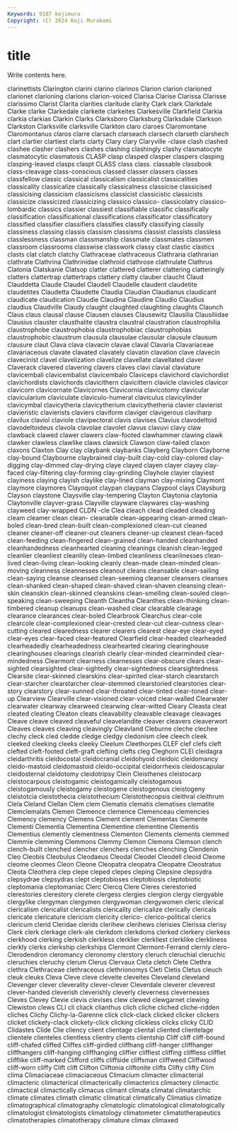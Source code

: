 ```yaml
---
Keywords: 9187 kojimura
Copyright: (C) 2024 Koji Murakami
---
```


# title

Write contents here.




clarinettists Clarington clarini clarino clarinos Clarion clarion clarioned clarionet clarioning
clarions clarion-voiced Clarisa Clarise Clarissa Clarisse clarissimo Clarist Clarita clarities
claritude clarity Clark clark Clarkdale Clarke clarke Clarkedale clarkeite clarkeites
Clarkesville Clarkfield Clarkia clarkia clarkias Clarkin Clarks Clarksboro Clarksburg Clarksdale
Clarkson Clarkston Clarksville clarksville Clarkton claro claroes Claromontane Claromontanus claros
clarre clarsach clarseach clarsech clarseth clarshech clart clartier clartiest clarts
clarty Clary clary Claryville -clase clash clashed clashee clasher clashers
clashes clashing clashingly clashy clasmatocyte clasmatocytic clasmatosis CLASP clasp clasped
clasper claspers clasping clasping-leaved clasps claspt CLASS class class. classable
classbook class-cleavage class-conscious classed classer classers classes classfellow classic classical
classicalism classicalist classicalities classicality classicalize classically classicalness classicise classicised classicising
classicism classicisms classicist classicistic classicists classicize classicized classicizing classico classico-
classicolatry classico-lombardic classics classier classiest classifiable classific classifically classification classificational
classifications classificator classificatory classified classifier classifiers classifies classify classifying classily
classiness classing classis classism classisms classist classists classless classlessness classman
classmanship classmate classmates classmen classroom classrooms classwise classwork classy clast
clastic clastics clasts clat clatch clatchy Clathraceae clathraceous Clathraria clathrarian
clathrate Clathrina Clathrinidae clathroid clathrose clathrulate Clathrus Clatonia Clatskanie Clatsop
clatter clattered clatterer clattering clatteringly clatters clattertrap clattertraps clattery clatty
clauber claucht Claud Clauddetta Claude Claudel Claudell Claudelle claudent claudetite
claudetites Claudetta Claudette Claudia Claudian Claudianus claudicant claudicate claudication Claudie
Claudina Claudine Claudio Claudius claudius Claudville Claudy claught claughted claughting
claughts Claunch Claus claus clausal clause Clausen clauses Clausewitz Clausilia
Clausiliidae Clausius clauster clausthalite claustra claustral claustration claustrophilia claustrophobe claustrophobia
claustrophobiac claustrophobias claustrophobic claustrum clausula clausulae clausular clausule clausum clausure
claut Clava clava clavacin clavae claval Clavaria Clavariaceae clavariaceous clavate
clavated clavately clavatin clavation clave clavecin clavecinist clavel clavelization clavelize
clavellate clavellated claver Claverack clavered clavering clavers claves clavi clavial
claviature clavicembali clavicembalist clavicembalo Claviceps clavichord clavichordist clavichordists clavichords clavicithern
clavicittern clavicle clavicles clavicor clavicorn clavicornate Clavicornes Clavicornia clavicotomy clavicular
clavicularium claviculate claviculo-humeral claviculus clavicylinder clavicymbal clavicytheria clavicytherium clavicythetheria clavier
clavierist clavieristic clavierists claviers claviform claviger clavigerous claviharp clavilux claviol
claviole clavipectoral clavis clavises Clavius clavodeltoid clavodeltoideus clavola clavolae clavolet
clavus clavuvi clavy claw clawback clawed clawer clawers claw-footed clawhammer
clawing clawk clawker clawless clawlike claws clawsick Clawson claw-tailed claxon
claxons Claxton Clay clay claybank claybanks Clayberg Clayborn Clayborne clay-bound
Claybourne claybrained clay-built clay-cold clay-colored clay-digging clay-dimmed clay-drying claye clayed
clayen clayer clayey clay-faced clay-filtering clay-forming clay-grinding Clayhole clayier clayiest
clayiness claying clayish claylike clay-lined clayman clay-mixing Claymont claymore claymores
Clayoquot claypan claypans Claypool clays Claysburg Clayson claystone Claysville clay-tempering
Clayton Claytonia claytonia Claytonville clayver-grass Clayville clayware claywares clay-washing clayweed
clay-wrapped CLDN -cle Clea cleach clead cleaded cleading cleam cleamer
clean clean- cleanable clean-appearing clean-armed clean-boled clean-bred clean-built clean-complexioned clean-cut
cleaned cleaner cleaner-off cleaner-out cleaners cleaner-up cleanest clean-faced clean-feeding clean-fingered
clean-grained clean-handed cleanhanded cleanhandedness cleanhearted cleaning cleanings cleanish clean-legged cleanlier
cleanliest cleanlily clean-limbed cleanliness cleanlinesses clean-lived clean-living clean-looking cleanly clean-made
clean-minded clean-moving cleanness cleannesses cleanout cleans cleansable clean-sailing clean-saying cleanse
cleansed clean-seeming cleanser cleansers cleanses clean-shanked clean-shaped clean-shaved clean-shaven cleansing
clean-skin cleanskin clean-skinned cleanskins clean-smelling clean-souled clean-speaking clean-sweeping Cleanth Cleantha
Cleanthes clean-thinking clean-timbered cleanup cleanups clean-washed clear clearable clearage clearance
clearances clear-boled Clearbrook Clearchus clear-cole clearcole clear-complexioned clear-crested clear-cut clear-cutness
clear-cutting cleared clearedness clearer clearers clearest clear-eye clear-eyed clear-eyes clear-faced
clear-featured Clearfield clear-headed clearheaded clearheadedly clearheadedness clearhearted clearing clearinghouse clearinghouses
clearings clearish clearly clear-minded clearminded clear-mindedness Clearmont clearness clearnesses clear-obscure
clears clear-sighted clearsighted clear-sightedly clear-sightedness clearsightedness Clearsite clear-skinned clearskins clear-spirited
clear-starch clearstarch clear-starcher clearstarcher clear-stemmed clearstoried clearstories clear-story clearstory clear-sunned
clear-throated clear-tinted clear-toned clear-up Clearview Clearville clear-visioned clear-voiced clear-walled Clearwater
clearwater clearway clearweed clearwing clear-witted Cleary Cleasta cleat cleated cleating
Cleaton cleats cleavability cleavable cleavage cleavages Cleave cleave cleaved cleaveful
cleavelandite cleaver cleavers cleaverwort Cleaves cleaves cleaving cleavingly Cleavland Cleburne
cleche clechee clechy cleck cled cledde cledge cledgy cledonism clee
cleech cleek cleeked cleeking cleeks cleeky Cleelum Cleethorpes CLEF clef
clefs cleft clefted cleft-footed cleft-graft clefting clefts cleg Cleghorn CLEI
cleidagra cleidarthritis cleidocostal cleidocranial cleidohyoid cleidoic cleidomancy cleido-mastoid cleidomastoid cleido-occipital
cleidorrhexis cleidoscapular cleidosternal cleidotomy cleidotripsy Clein Cleisthenes cleistocarp cleistocarpous cleistogamic
cleistogamically cleistogamous cleistogamously cleistogamy cleistogene cleistogenous cleistogeny cleistotcia cleistothecia cleistothecium
Cleistothecopsis cleithral cleithrum Clela Cleland Clellan Clem clem Clematis clematis
clematises clematite Clemclemalats Clemen Clemence clemence Clemenceau clemencies Clemency clemency
Clemens Clement clement Clementas Clemente Clementi Clementia Clementina Clementine clementine
Clementis Clementius clemently clementness Clementon Clements clements clemmed Clemmie clemming
Clemmons Clemmy Clemon Clemons Clemson clench clench-built clenched clencher clenchers
clenches clenching Clendenin Cleo Cleobis Cleobulus Cleodaeus Cleodal Cleodel Cleodell
cleoid Cleome cleome cleomes Cleon Cleone Cleopatra cleopatra Cleopatre Cleostratus
Cleota Cleothera clep clepe cleped clepes cleping Clepsine clepsydra clepsydrae
clepsydras clept cleptobioses cleptobiosis cleptobiotic cleptomania cleptomaniac Clerc Clercq Clere
Cleres clerestoried clerestories clerestory clerete clergess clergies clergion clergy clergyable
clergylike clergyman clergymen clergywoman clergywomen cleric clerical clericalism clericalist clericalists
clericality clericalize clerically clericals clericate clericature clericism clericity clerico- clerico-political
clerics clericum clerid Cleridae clerids clerihew clerihews clerisies Clerissa clerisy
Clerk clerk clerkage clerk-ale clerkdom clerkdoms clerked clerkery clerkess clerkhood
clerking clerkish clerkless clerklier clerkliest clerklike clerkliness clerkly clerks clerkship
clerkships Clermont Clermont-Ferrand clernly clero- Clerodendron cleromancy cleronomy clerstory cleruch
cleruchial cleruchic cleruchies cleruchy clerum Clerus Clervaux Cleta cletch Clete
Clethra clethra Clethraceae clethraceous clethrionomys Cleti Cletis Cletus cleuch cleuk
cleuks Cleva Cleve cleve cleveite cleveites Cleveland cleveland Clevenger clever
cleverality clever-clever Cleverdale cleverer cleverest clever-handed cleverish cleverishly cleverly cleverness
clevernesses Cleves Clevey Clevie clevis clevises clew clewed clewgarnet clewing
Clewiston clews CLI cli cliack clianthus clich cliche cliched cliche-ridden
cliches Clichy Clichy-la-Garenne click click-clack clicked clicker clickers clicket clickety-clack
clickety-click clicking clickless clicks clicky CLID Clidastes Clide Clie cliency
client clientage cliental cliented clientelage clientele clienteles clientless clientry clients
clientship Cliff cliff cliff-bound cliff-chafed cliffed Cliffes cliff-girdled cliffhang cliff-hanger
cliffhanger cliffhangers cliff-hanging cliffhanging cliffier cliffiest cliffing cliffless clifflet clifflike
cliff-marked Clifford cliffs cliffside cliffsman cliffweed Cliffwood cliff-worn cliffy Clift
clift Clifton Cliftonia cliftonite clifts Clifty clifty Clim clima Climaciaceae
climaciaceous Climacium climacter climacterial climacteric climacterical climacterically climacterics climactery climactic
climactical climactically climacus climant climata climatal climatarchic climate climates climath
climatic climatical climatically Climatius climatize climatographical climatography climatologic climatological climatologically
climatologist climatologists climatology climatometer climatotherapeutics climatotherapies climatotherapy climature climax climaxed

